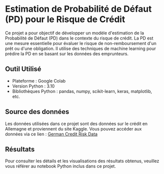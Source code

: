 # **Estimation de Probabilité de Défaut (PD) pour le Risque de Crédit**

Ce projet a pour objectif de développer un modèle d'estimation de la Probabilité de Défaut (PD) dans le contexte du risque de crédit. La PD est une mesure essentielle pour évaluer le risque de non-remboursement d'un prêt ou d'une obligation. Il utilise des techniques de machine learning pour prédire la PD en se basant sur les données des emprunteurs.

## **Outil Utilisé**

* Plateforme : Google Colab
* Version Python : 3.10
* Bibliothèques Python : pandas, numpy, scikit-learn, keras, matplotlib, etc.

## **Source des données**

Les données utilisées dans ce projet sont des données sur le crédit en Allemagne et proviennent du site Kaggle. Vous pouvez accéder aux données via ce lien : [German Credit Risk Data](https://www.kaggle.com/datasets/kabure/german-credit-data-with-risk)

## **Résultats**

Pour consulter les détails et les visualisations des résultats obtenus, veuillez vous référer au notebook Python inclus dans ce projet.
